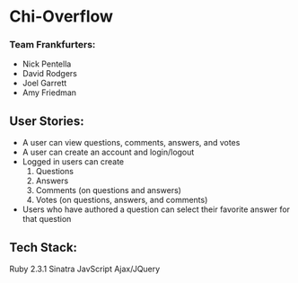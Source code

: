 # Chi-Overflow

### Team Frankfurters:
- Nick Pentella
- David Rodgers
- Joel Garrett
- Amy Friedman

## User Stories:
- A user can view questions, comments, answers, and votes
- A user can create an account and login/logout
- Logged in users can create
  1. Questions
  2. Answers
  3. Comments (on questions and answers) 
  4. Votes (on questions, answers, and comments) 
- Users who have authored a question can select their favorite answer for that question

## Tech Stack:
Ruby 2.3.1
Sinatra
JavScript
Ajax/JQuery

